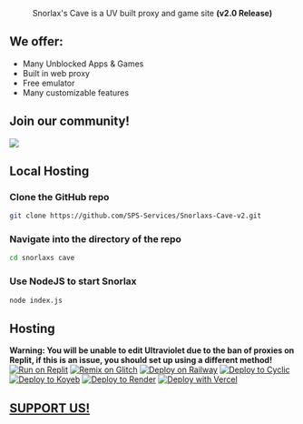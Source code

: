 <div align="center">
  

Snorlax's Cave is a UV built proxy and game site **(v2.0 Release)**
</div>

## We offer:
- Many Unblocked Apps & Games
- Built in web proxy
- Free emulator
- Many customizable features

## Join our community!
<a align="center" href="https://discord.gg/Cqaa8x82Ch">
    <img src="https://invidget.switchblade.xyz/Cqaa8x82Ch?theme=dark"/>
</a>

## Local Hosting

### Clone the GitHub repo
```bash
git clone https://github.com/SPS-Services/Snorlaxs-Cave-v2.git
```
### Navigate into the directory of the repo
```bash
cd snorlaxs cave
```
### Use NodeJS to start Snorlax
```bash
node index.js
```


## Hosting
**Warning: You will be unable to edit Ultraviolet due to the ban of proxies on Replit, if this is an issue, you should set up using a different method!**<br/>
[![Run on Replit](https://binbashbanana.github.io/deploy-buttons/buttons/remade/replit.svg)](https://replit.com/github/SPS-Services/Snorlaxs-Cave-v2)
[![Remix on Glitch](https://binbashbanana.github.io/deploy-buttons/buttons/remade/glitch.svg)](https://glitch.com/edit/#!/import/github/SPS-Services/Snorlaxs-Cave-v2)
[![Deploy on Railway](https://binbashbanana.github.io/deploy-buttons/buttons/remade/railway.svg)](https://railway.app/new/template?template=https://github.com/SPS-Services/Snorlaxs-Cave-v2)
[![Deploy to Cyclic](https://binbashbanana.github.io/deploy-buttons/buttons/remade/cyclic.svg)](https://app.cyclic.sh/api/app/deploy/Snorlaxs-Cave-v2)
[![Deploy to Koyeb](https://binbashbanana.github.io/deploy-buttons/buttons/remade/koyeb.svg)](https://app.koyeb.com/deploy?type=git&repository=github.com/SPS-Services/Snorlaxs-Cave-v2&branch=main&name=Snorlaxs-Cave)
[![Deploy to Render](https://binbashbanana.github.io/deploy-buttons/buttons/remade/render.svg)](https://render.com/deploy?repo=https://github.com/SPS-Services/Snorlaxs-Cave-v2)
[![Deploy with Vercel](https://binbashbanana.github.io/deploy-buttons/buttons/remade/vercel.svg)](https://vercel.com/new/clone?repositoryurl=https://github.com/SPS-Services/Snorlaxs-Cave-v2)
## **[SUPPORT US!](https://patreon.com/SnorlaxCave)**
